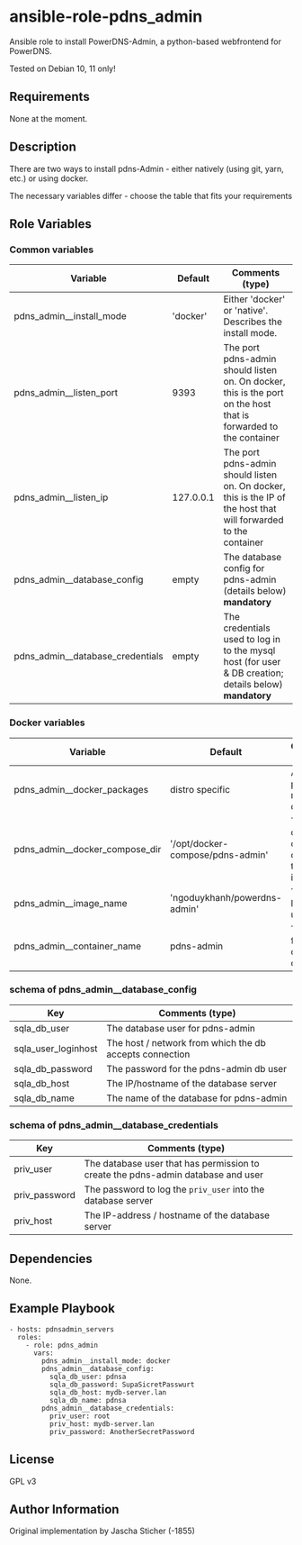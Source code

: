 ansible-role-pdns_admin
=======================

Ansible role to install PowerDNS-Admin, a python-based webfrontend for PowerDNS.

Tested on Debian 10, 11 only!

Requirements
------------

None at the moment.

Description
-----------

There are two ways to install pdns-Admin - either natively (using git, yarn, etc.) or using docker.

The necessary variables differ - choose the table that fits your requirements

Role Variables
--------------

### Common variables

| Variable | Default | Comments (type) |
| --- | --- | --- |
| pdns_admin__install_mode | 'docker' | Either 'docker' or 'native'. Describes the install mode. |
| pdns_admin__listen_port | 9393 | The port pdns-admin should listen on. On docker, this is the port on the host that is forwarded to the container |
| pdns_admin__listen_ip | 127.0.0.1 | The port pdns-admin should listen on. On docker, this is the IP of the host that will forwarded to the container |
| pdns_admin__database_config | empty | The database config for pdns-admin (details below) **mandatory** |
| pdns_admin__database_credentials | empty | The credentials used to log in to the mysql host (for user & DB creation; details below) **mandatory** |

### Docker variables

| Variable | Default | Comments (type) |
| --- | --- | --- |
| pdns_admin__docker_packages | distro specific | A list of packages needed for docker |
| pdns_admin__docker_compose_dir | '/opt/docker-compose/pdns-admin' | The docker-compose dir where the config is stored |
| pdns_admin__image_name | 'ngoduykhanh/powerdns-admin' | The image location to use |
| pdns_admin__container_name | pdns-admin | The name for the docker container |

### schema of pdns_admin__database_config

| Key | Comments (type) |
| --- | --- |
| sqla_db_user | The database user for pdns-admin |
| sqla_user_loginhost | The host / network from which the db accepts connection |
| sqla_db_password | The password for the pdns-admin db user |
| sqla_db_host | The IP/hostname of the database server |
| sqla_db_name | The name of the database for pdns-admin |

### schema of pdns_admin__database_credentials

| Key | Comments (type) |
| --- | --- |
| priv_user | The database user that has permission to create the pdns-admin database and user |
| priv_password | The password to log the `priv_user` into the database server |
| priv_host | The IP-address / hostname of the database server |


Dependencies
------------

None.

Example Playbook
----------------

    - hosts: pdnsadmin_servers
      roles:
        - role: pdns_admin
          vars:
            pdns_admin__install_mode: docker
            pdns_admin__database_config:
              sqla_db_user: pdnsa
              sqla_db_password: SupaSicretPasswurt
              sqla_db_host: mydb-server.lan
              sqla_db_name: pdnsa
            pdns_admin__database_credentials:
              priv_user: root
              priv_host: mydb-server.lan
              priv_password: AnotherSecretPassword

License
-------

GPL v3

Author Information
------------------

Original implementation by Jascha Sticher (-1855)
